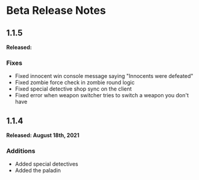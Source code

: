 # Beta Release Notes

## 1.1.5
**Released:**

### Fixes
- Fixed innocent win console message saying "Innocents were defeated"
- Fixed zombie force check in zombie round logic
- Fixed special detective shop sync on the client
- Fixed error when weapon switcher tries to switch a weapon you don't have

## 1.1.4
**Released: August 18th, 2021**

### Additions
- Added special detectives
- Added the paladin